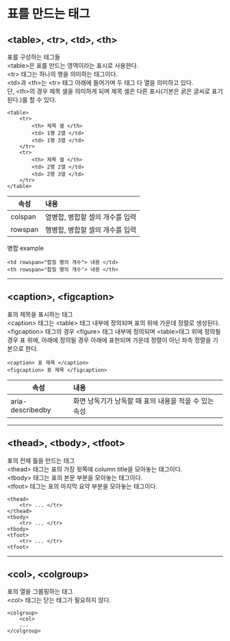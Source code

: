# 표를 만드는 태그

## **&#60;table&#62;, &#60;tr&#62;, &#60;td&#62;, &#60;th&#62;**

표를 구성하는 테그들  
&#60;table&#62;은 표를 만드는 영역이라는 표시로 사용한다.  
&#60;tr&#62; 태그는 하나의 행을 의미하는 태그이다.  
&#60;td&#62;과 &#60;th&#62;는 &#60;tr&#62; 태그 아래에 들어가며 두 태그 다 열을 의미하고 있다.  
단, &#60;th&#62;의 경우 제목 셀을 의미하게 되며 제목 셀은 다른 표시(기본은 굵은 글씨로 표기된다.)를 할 수 있다.  

```HTML5
<table>
    <tr>
        <th> 제목 셀 </th>
        <td> 1행 2열 </td>
        <td> 1행 3열 </td>
    </tr>
    <tr>
        <th> 제목 셀 </th>
        <td> 2행 2열 </td>
        <td> 2행 3열 </td>
    </tr>
</table>
```

|속성|내용|
|---|:---|
|colspan|열병합, 병합할 셀의 개수를 입력|
|rowspan|행병합, 병합할 셀의 개수를 입력|

병합 example

```HTML5
<td rowspan="합칠 행의 개수"> 내용 </td>
<th rowspan="합칠 행의 개수"> 내용 </th>
```

---

## **&#60;caption&#62;, &#60;figcaption&#62;**

표의 제목을 표시하는 태그  
&#60;caption&#62; 태그는 &#60;table&#62; 태그 내부에 정의되며 표의 위에 가운데 정렬로 생성된다.  
&#60;figcaption&#62; 태그의 경우 &#60;figure&#62; 태그 내부에 정의되며 &#60;table&#62;태그 위에 정의될 경우 표 위에, 아래에 정의될 경우 아래에 표현되며 가운데 정렬이 아닌 좌측 정렬을 기본으로 한다.  

```HTML5
<caption> 표 제목 </caption>
<figcaption> 표 제목 </figcaption>
```

|속성|내용|
|---|:---|
|aria-describedby|화면 낭독기가 낭독할 때 표의 내용을 적을 수 있는 속성|

---

## **&#60;thead&#62;, &#60;tbody&#62;, &#60;tfoot&#62;**

표의 전체 틀을 만드는 태그  
&#60;thead&#62; 태그는 표의 가장 윗쪽에 column title을 모아놓는 태그이다.  
&#60;tbody&#62; 태그는 표의 본문 부분을 모아놓는 태그이다.  
&#60;tfoot&#62; 태그는 표의 마지막 요약 부분을 모아놓는 태그이다.  

```HTML5
<thead>
    <tr> ... </tr>
</thead>
<tbody>
    <tr> ... </tr>
<tbody>
<tfoot>
    <tr> ... </tr>
<tfoot>
```

---

## **&#60;col&#62;, &#60;colgroup&#62;**

표의 열을 그룹핑하는 태그  
&#60;col&#62; 태그는 닫는 태그가 필요하지 않다.

```HTML5
<colgroup>
    <col>
    ...
</colgroup>
```